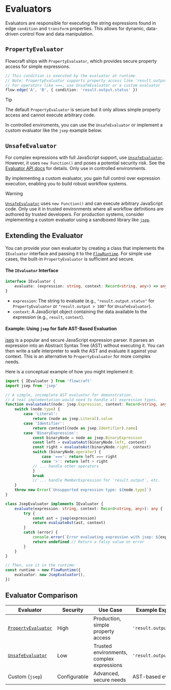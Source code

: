 # Evaluators

Evaluators are responsible for executing the string expressions found in edge `condition` and `transform` properties. This allows for dynamic, data-driven control flow and data manipulation.

## `PropertyEvaluator`

Flowcraft ships with `PropertyEvaluator`, which provides secure property access for simple expressions.

```typescript
// This condition is executed by the evaluator at runtime
// Note: PropertyEvaluator supports property access like 'result.output.status'
// For operators like ===, use UnsafeEvaluator or a custom evaluator
flow.edge('A', 'B', { condition: 'result.output.status' })
```

> [!TIP]
>
> The default `PropertyEvaluator` is secure but it only allows simple property access and cannot execute arbitrary code.
>
> In controlled enviroments, you can use the `UnsafeEvaluator` or implement a custom evaluator like the `jsep` example below.

## `UnsafeEvaluator`

For complex expressions with full JavaScript support, use [`UnsafeEvaluator`](/api/evaluator#unsafeevaluator-class). However, it uses `new Function()` and poses a potential security risk. See the [Evaluator API docs](/api/evaluator) for details. Only use in controlled environments.

By implementing a custom evaluator, you gain full control over expression execution, enabling you to build robust workflow systems.

> [!WARNING]
> [`UnsafeEvaluator`](/api/evaluator#unsafeevaluator-class) uses `new Function()` and can execute arbitrary JavaScript code. Only use it in trusted environments where all workflow definitions are authored by trusted developers. For production systems, consider implementing a custom evaluator using a sandboxed library like [`jsep`](https://npmjs.com/package/jsep).

## Extending the Evaluator

You can provide your own evaluator by creating a class that implements the `IEvaluator` interface and passing it to the [`FlowRuntime`](/api/runtime#flowruntime-class). For simple use cases, the built-in `PropertyEvaluator` is sufficient and secure.

#### The `IEvaluator` Interface

```typescript
interface IEvaluator {
	evaluate: (expression: string, context: Record<string, any>) => any
}
```
-   `expression`: The string to evaluate (e.g., `"result.output.status"` for `PropertyEvaluator` or `"result.output > 100"` for `UnsafeEvaluator`).
-   `context`: A JavaScript object containing the data available to the expression (e.g., `result`, `context`).

#### Example: Using `jsep` for Safe AST-Based Evaluation

[jsep](https://www.npmjs.com/package/jsep) is a popular and secure JavaScript expression parser. It parses an expression into an Abstract Syntax Tree (AST) without executing it. You can then write a safe interpreter to walk the AST and evaluate it against your context. This is an alternative to `PropertyEvaluator` for more complex needs.

Here is a conceptual example of how you might implement it:

```typescript
import { IEvaluator } from 'flowcraft'
import jsep from 'jsep'

// A simple, incomplete AST evaluator for demonstration.
// A real implementation would need to handle all expression types.
function evaluateAst(node: jsep.Expression, context: Record<string, any>): any {
	switch (node.type) {
		case 'Literal':
			return (node as jsep.Literal).value
		case 'Identifier':
			return context[(node as jsep.Identifier).name]
		case 'BinaryExpression':
			const binaryNode = node as jsep.BinaryExpression
			const left = evaluateAst(binaryNode.left, context)
			const right = evaluateAst(binaryNode.right, context)
			switch (binaryNode.operator) {
				case '===': return left === right
				case '>': return left > right
			// ... handle other operators
			}
			break
			// ... handle MemberExpression for `result.output`, etc.
	}
	throw new Error(`Unsupported expression type: ${node.type}`)
}

class JsepEvaluator implements IEvaluator {
	evaluate(expression: string, context: Record<string, any>): any {
		try {
			const ast = jsep(expression)
			return evaluateAst(ast, context)
		}
		catch (error) {
			console.error(`Error evaluating expression with jsep: ${expression}`, error)
			return undefined // Return a falsy value on error
		}
	}
}

// Then, use it in the runtime:
const runtime = new FlowRuntime({
	evaluator: new JsepEvaluator(),
})
```

## Evaluator Comparison

| Evaluator | Security | Use Case | Example Expression |
|-----------|----------|----------|-------------------|
| [`PropertyEvaluator`](/api/evaluator#propertyevaluator-class) | High | Production, simple property access | `'result.output.status'` |
| [`UnsafeEvaluator`](/api/evaluator#unsafeevaluator-class) | Low | Trusted environments, complex expressions | `'result.output > 100'` |
| Custom (`jsep`) | Configurable | Advanced, secure needs | AST-based evaluation |
